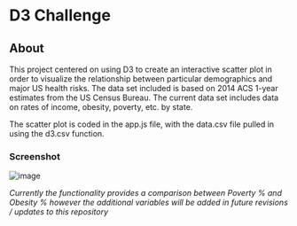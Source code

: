 # D3 Challenge

## About

This project centered on using D3 to create an interactive scatter plot in order to visualize the relationship between particular demographics and major US health risks. The data set included is based on 2014 ACS 1-year estimates from the US Census Bureau. The current data set includes data on rates of income, obesity, poverty, etc. by state.

The scatter plot is coded in the app.js file, with the data.csv file pulled in using the d3.csv function.

### Screenshot 

![image](https://user-images.githubusercontent.com/79114121/137601977-3cb11f6f-cbd3-44af-8a74-9e9b0e49b84d.png)

*Currently the functionality provides a comparison between Poverty % and Obesity % however the additional variables will be added in future revisions / updates to this repository*

